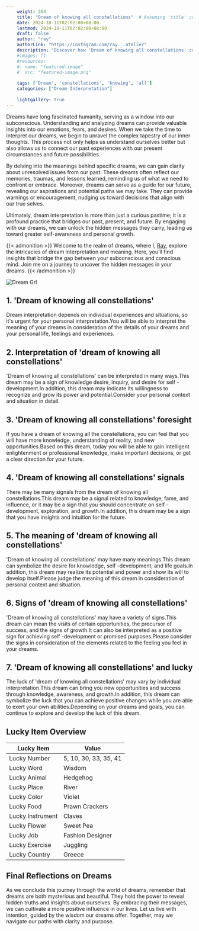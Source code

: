 ```yaml
---
    weight: 264
    title: "Dream of knowing all constellations"  # Assuming 'title' column exists
    date: 2024-10-11T02:02:00+08:00
    lastmod: 2024-10-11T02:02:00+08:00
    draft: false
    author: "ray"
    authorLink: "https://instagram.com/ray._.atelier"
    description: "Discover how 'Dream of knowing all constellations' can interpret your future and uncover its significant meanings in your life."
    #images: []
    #resources:
    #- name: "featured-image"
    #  src: "featured-image.png"
    
    tags: ['Dream', 'constellations', 'knowing', 'all']
    categories: ["Dream Interpretation"]
    
    lightgallery: true
---
```

    
Dreams have long fascinated humanity, serving as a window into our subconscious. Understanding and analyzing dreams can provide valuable insights into our emotions, fears, and desires. When we take the time to interpret our dreams, we begin to unravel the complex tapestry of our inner thoughts. This process not only helps us understand ourselves better but also allows us to connect our past experiences with our present circumstances and future possibilities.

By delving into the meanings behind specific dreams, we can gain clarity about unresolved issues from our past. These dreams often reflect our memories, traumas, and lessons learned, reminding us of what we need to confront or embrace. Moreover, dreams can serve as a guide for our future, revealing our aspirations and potential paths we may take. They can provide warnings or encouragement, nudging us toward decisions that align with our true selves.

Ultimately, dream interpretation is more than just a curious pastime; it is a profound practice that bridges our past, present, and future. By engaging with our dreams, we can unlock the hidden messages they carry, leading us toward greater self-awareness and personal growth.

{{< admonition >}}
Welcome to the realm of dreams, where I, [Ray](https://instagram.com/ray._.atelier), explore the intricacies of dream interpretation and meaning. Here, you’ll find insights that bridge the gap between your subconscious and conscious mind. Join me on a journey to uncover the hidden messages in your dreams.
{{< /admonition >}}

![Dream Grl](https://cdn.pixabay.com/photo/2017/11/02/03/35/gothic-2910057_1280.jpg "Dream Grl")

## 1. 'Dream of knowing all constellations'
Dream interpretation depends on individual experiences and situations, so it's urgent for your personal interpretation.You will be able to interpret the meaning of your dreams in consideration of the details of your dreams and your personal life, feelings and experiences.

## 2. Interpretation of 'dream of knowing all constellations'
'Dream of knowing all constellations' can be interpreted in many ways.This dream may be a sign of knowledge desire, inquiry, and desire for self -development.In addition, this dream may indicate its willingness to recognize and grow its power and potential.Consider your personal context and situation in detail.

## 3. 'Dream of knowing all constellations' foresight
If you have a dream of knowing all the constellations, you can feel that you will have more knowledge, understanding of reality, and new opportunities.Based on this dream, today you will be able to gain intelligent enlightenment or professional knowledge, make important decisions, or get a clear direction for your future.

## 4. 'Dream of knowing all constellations' signals
There may be many signals from the dream of knowing all constellations.This dream may be a signal related to knowledge, fame, and influence, or it may be a sign that you should concentrate on self -development, exploration, and growth.In addition, this dream may be a sign that you have insights and intuition for the future.

## 5. The meaning of 'dream of knowing all constellations'
'Dream of knowing all constellations' may have many meanings.This dream can symbolize the desire for knowledge, self -development, and life goals.In addition, this dream may realize its potential and power and show its will to develop itself.Please judge the meaning of this dream in consideration of personal context and situation.

## 6. Signs of 'dream of knowing all constellations'
'Dream of knowing all constellations' may have a variety of signs.This dream can mean the visits of certain opportunities, the precursor of success, and the signs of growth.It can also be interpreted as a positive sign for achieving self -development or promised purposes.Please consider the signs in consideration of the elements related to the feeling you feel in your dreams.

## 7. 'Dream of knowing all constellations' and lucky
The luck of 'dream of knowing all constellations' may vary by individual interpretation.This dream can bring you new opportunities and success through knowledge, awareness, and growth.In addition, this dream can symbolize the luck that you can achieve positive changes while you are able to exert your own abilities.Depending on your dreams and goals, you can continue to explore and develop the luck of this dream.

## Lucky Item Overview
| Lucky Item          | Value              |
|---------------|--------------------|
| Lucky Number        | 5, 10, 30, 33, 35, 41  |
| Lucky Word          | Wisdom |
| Lucky Animal        | Hedgehog |
| Lucky Place         | River     |
| Lucky Color         | Violet     |
| Lucky Food          | Prawn Crackers      |
| Lucky Instrument    | Claves |
| Lucky Flower        | Sweet Pea    |
| Lucky Job           | Fashion Designer       |
| Lucky Exercise      | Juggling  |
| Lucky Country       | Greece    |


##  Final Reflections on Dreams

As we conclude this journey through the world of dreams, remember that dreams are both mysterious and beautiful. They hold the power to reveal hidden truths and insights about ourselves. By embracing their messages, we can cultivate a more positive influence in our lives. Let us live with intention, guided by the wisdom our dreams offer. Together, may we navigate our paths with clarity and purpose.
